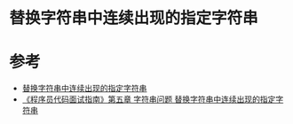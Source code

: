 # 替换字符串中连续出现的指定字符串



# 参考

- [替换字符串中连续出现的指定字符串](https://blog.csdn.net/chenxy132/article/details/100071606)
- [《程序员代码面试指南》第五章 字符串问题 替换字符串中连续出现的指定字符串](https://www.cnblogs.com/lizhouwei/p/8934048.html)
